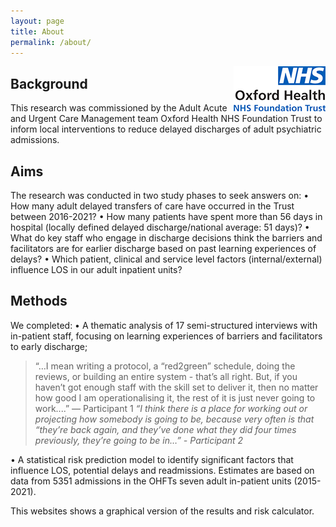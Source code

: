 ```yaml
---
layout: page
title: About
permalink: /about/
---
```

<img style="float: right;" src="https://raw.githubusercontent.com/ohft/lengthofstay/master/ohft%20logo%20smaller%20new.png">

## Background

This research was commissioned by the Adult Acute and Urgent Care Management team  Oxford Health NHS Foundation Trust to inform local interventions to reduce delayed discharges of adult psychiatric admissions.

## Aims
The research was conducted in two study phases to seek answers on:
•	How many adult delayed transfers of care have occurred in the Trust between 2016-2021?
•	How many patients have spent more than 56 days in hospital (locally defined delayed discharge/national average: 51 days)?
•	What do key staff who engage in discharge decisions think the barriers and facilitators are for earlier discharge based on past learning experiences of delays?
•	Which patient, clinical and service level factors (internal/external) influence LOS in our adult inpatient units?

## Methods
We completed:
•	A thematic analysis of 17 semi-structured interviews with in-patient staff, focusing on learning experiences of barriers and facilitators to early discharge;
> “…I mean writing a protocol, a “red2green” schedule, doing the reviews, or building an entire system - that’s all right. But, if you haven’t got enough staff with the skill set to deliver it, then no matter how good I am operationalising it, the rest of it is just never going to work....” — Participant 1
 > *“I think there is a place for working out or projecting how somebody is going to be, because very often is that “they’re back again, and they’ve done what they did four times previously, they’re going to be in…” - Participant 2*

•	A statistical risk prediction model to identify significant factors that influence LOS, potential delays and readmissions. Estimates are based on data from 5351 admissions in the OHFTs seven adult in-patient units (2015-2021).

This websites shows a graphical version of the results and risk calculator.
